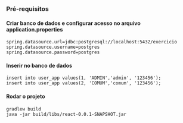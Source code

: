 ### Pré-requisitos

#### Criar banco de dados e configurar acesso no arquivo application.properties

```
spring.datasource.url=jdbc:postgresql://localhost:5432/exercicio
spring.datasource.username=postgres
spring.datasource.password=postgres
```

#### Inserir no banco de dados

```
insert into user_app values(1, 'ADMIN','admin', '123456');
insert into user_app values(2, 'COMUM','comum', '123456');
```

#### Rodar o projeto

```
gradlew build
java -jar build/libs/react-0.0.1-SNAPSHOT.jar
```
